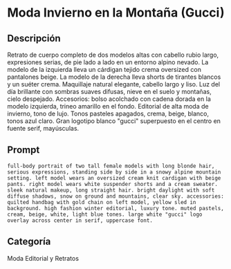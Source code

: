# Moda Invierno en la Montaña (Gucci)

## Descripción

Retrato de cuerpo completo de dos modelos altas con cabello rubio largo, expresiones serias, de pie lado a lado en un entorno alpino nevado. La modelo de la izquierda lleva un cárdigan tejido crema oversized con pantalones beige. La modelo de la derecha lleva shorts de tirantes blancos y un suéter crema. Maquillaje natural elegante, cabello largo y liso. Luz del día brillante con sombras suaves difusas, nieve en el suelo y montañas, cielo despejado. Accesorios: bolso acolchado con cadena dorada en la modelo izquierda, trineo amarillo en el fondo. Editorial de alta moda de invierno, tono de lujo. Tonos pasteles apagados, crema, beige, blanco, tonos azul claro. Gran logotipo blanco "gucci" superpuesto en el centro en fuente serif, mayúsculas.

## Prompt

```
full-body portrait of two tall female models with long blonde hair, serious expressions, standing side by side in a snowy alpine mountain setting. left model wears an oversized cream knit cardigan with beige pants. right model wears white suspender shorts and a cream sweater. sleek natural makeup, long straight hair. bright daylight with soft diffuse shadows, snow on ground and mountains, clear sky. accessories: quilted handbag with gold chain on left model, yellow sled in background. high fashion winter editorial, luxury tone. muted pastels, cream, beige, white, light blue tones. large white "gucci" logo overlay across center in serif, uppercase font.
```

## Categoría

Moda Editorial y Retratos
